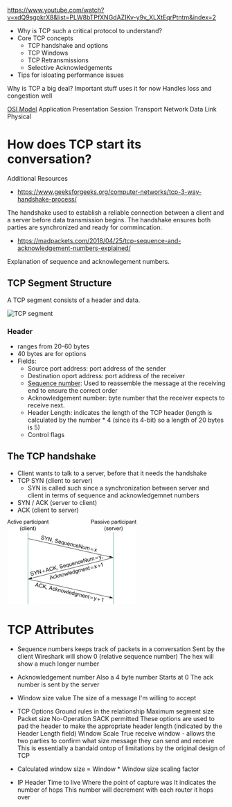 https://www.youtube.com/watch?v=xdQ9sgpkrX8&list=PLW8bTPfXNGdAZIKv-y9v_XLXtEqrPtntm&index=2

* Why is TCP such a critical protocol to understand?
* Core TCP concepts
    * TCP handshake and options
    * TCP Windows
    * TCP Retransmissions
    * Selective Acknowledgements
* Tips for isloating performance issues

Why is TCP a big deal?
    Important stuff uses it for now
    Handles loss and congestion well

[OSI Model](https://aws.amazon.com/what-is/osi-model/#:~:text=The%20Open%20Systems%20Interconnection%20(OSI,across%20geographical%20and%20political%20boundaries.))
Application
Presentation
Session
Transport
Network
Data Link
Physical

# How does TCP start its conversation?

Additional Resources
* https://www.geeksforgeeks.org/computer-networks/tcp-3-way-handshake-process/

The handshake used to establish a reliable connection between a client and a server before data transmission begins. The handshake ensures both parties are synchronized and ready for commincation.

* https://madpackets.com/2018/04/25/tcp-sequence-and-acknowledgement-numbers-explained/

Explanation of sequence and acknowlegement numbers.

## TCP Segment Structure
A TCP segment consists of a header and data.

<img title="TCP segment" src="images/TCPSegmentHeader.jpg">

### Header
- ranges from 20-60 bytes
- 40 bytes are for options
- Fields:
    - Source port address: port address of the sender
    - Destination oport address: port address of the receiver
    - [Sequence number](https://www.geeksforgeeks.org/computer-networks/wrap-around-concept-and-tcp-sequence-number/): Used to reassemble the message at the receiving end to ensure the correct order
    - Acknowledgement number: byte number that the receiver expects to receive next.
    - Header Length: indicates the length of the TCP header (length is calculated by the number * 4 (since its 4-bit) so a length of 20 bytes is 5)
    - Control flags

## The TCP handshake
- Client wants to talk to a server, before that it needs the handshake
- TCP SYN (client to server)
    - SYN is called such since a synchronization between server and client in terms of sequence and acknowledgemnet numbers
- SYN / ACK (server to client)
- ACK (client to server)


![alt text](https://github.com/chaseraab/networking/blob/main/Chris%20Greer/How%20TCP%20Works/Images/TCP-Handshake.jpg)

# TCP Attributes
- Sequence numbers
    keeps track of packets in a conversation
    Sent by the client
    Wireshark will show 0 (relative sequence number)
        The hex will show a much longer number
- Acknowledgement number
    Also a 4 byte number
    Starts at 0
    The ack number is sent by the server
- Window size value
    The size of a message I'm willing to accept
- TCP Options
    Ground rules in the relationship
    Maximum segment size
        Packet size
    No-Operation
    SACK permitted
        These options are used to pad the header to make the appropriate header length (indicated by the Header Length field)
    Window Scale
        True receive window - allows the two parties to confirm what size message they can send and receive
        This is essentially a bandaid ontop of limitations by the original design of TCP
- Calculated window size = Window * Window size scaling factor
    
- IP Header
    Time to live
        Where the point of capture was
        It indicates the number of hops
        This number will decrement with each router it hops over
